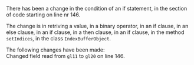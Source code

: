 There has been a change in the condition of an if statement, in the section of code starting on line nr 146.
  
The change is in retriving a value, in a binary operator, in an if clause, in an else clause, in an if clause, in a then clause, in an if clause, in the method ```setIndices```, in the class ```IndexBufferObject```.
  
The following changes have been made:  
Changed field read from ```gl11``` to ```gl20``` on line 146.  
